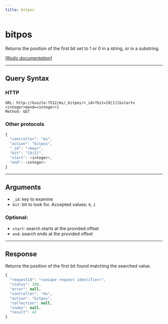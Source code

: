 ```yaml
---
title: bitpos
---
```


# bitpos

<SinceBadge version="1.0.0" />

Returns the position of the first bit set to 1 or 0 in a string, or in a substring.

[[_Redis documentation_]](https://redis.io/commands/bitpos)

---

## Query Syntax

### HTTP

```http
URL: http://kuzzle:7512/ms/_bitpos/<_id>?bit=[0|1][&start=<integer>&end=<integer>]
Method: GET
```

### Other protocols

```js
{
  "controller": "ms",
  "action": "bitpos",
  "_id": "<key>",
  "bit": "[0|1]",
  "start": <integer>,
  "end": <integer>
}
```

---

## Arguments

- `_id`: key to examine
- `bit`: bit to look for. Accepted values: `0`, `1`

### Optional:

- `start`: search starts at the provided offset
- `end`: search ends at the provided offset

---

## Response

Returns the position of the first bit found matching the searched value.

```javascript
{
  "requestId": "<unique request identifier>",
  "status": 200,
  "error": null,
  "controller": "ms",
  "action": "bitpos",
  "collection": null,
  "index": null,
  "result": 42
}
```

